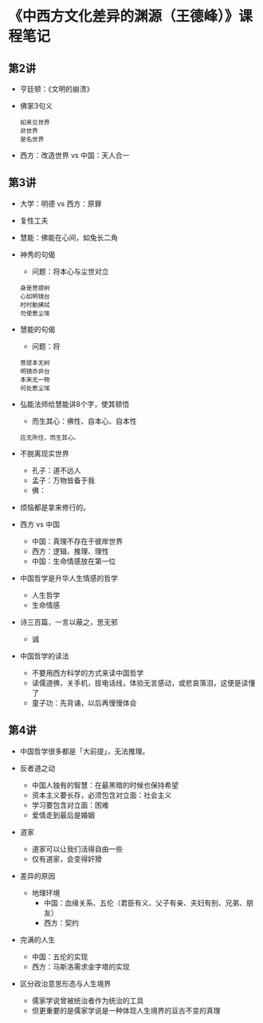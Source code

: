 # 《中西方文化差异的渊源（王德峰）》课程笔记

## 第2讲

- 亨廷顿：《文明的崩溃》

- 佛家3句义

  ```text
  如来见世界
  非世界
  是名世界
  ```

- 西方：改造世界 vs 中国：天人合一

## 第3讲

- 大学：明德 vs 西方：原罪

- 复性工夫

- 慧能：佛能在心间，如兔长二角

- 神秀的句偈
  - 问题：将本心与尘世对立

  ```text
  身是菩提树
  心如明镜台
  时时勤拂拭
  勿使惹尘埃
  ```

- 慧能的句偈
  - 问题：将

  ```text
  菩提本无树
  明镜亦非台
  本来无一物
  何处惹尘埃
  ```

- 弘能法师给慧能讲8个字，使其顿悟
  - 而生其心：佛性、自本心、自本性

  ```text
  应无所住，而生其心。
  ```

- 不脱离现实世界
  - 孔子：道不远人
  - 孟子：万物皆备于我
  - 佛：

- 烦恼都是拿来修行的。

- 西方 vs 中国
  - 中国：真理不存在于彼岸世界
  - 西方：逻辑、推理、理性
  - 中国：生命情感放在第一位

- 中国哲学是升华人生情感的哲学
  - 人生哲学
  - 生命情感

- 诗三百篇，一言以蔽之，思无邪
  - 诚

- 中国哲学的读法
  - 不要用西方科学的方式来读中国哲学
  - 读儒道佛，关手机，拔电话线，体验无言感动，或悲哀落泪，这便是读懂了
  - 童子功：先背诵，以后再慢慢体会

## 第4讲

- 中国哲学很多都是「大前提」，无法推理。

- 反者道之动
  - 中国人独有的智慧：在最黑暗的时候也保持希望
  - 资本主义要长存，必须包含对立面：社会主义
  - 学习要包含对立面：困难
  - 爱情走到最后是婚姻

- 道家
  - 道家可以让我们活得自由一些
  - 仅有道家，会变得奸猾

- 差异的原因
  - 地理环境
    - 中国：血缘关系、五伦（君臣有义、父子有亲、夫妇有别、兄弟、朋友）
    - 西方：契约

- 完满的人生
  - 中国：五伦的实现
  - 西方：马斯洛需求金字塔的实现

- 区分政治意思形态与人生境界
  - 儒家学说曾被统治者作为统治的工具
  - 但更重要的是儒家学说是一种体现人生境界的亘古不变的真理

